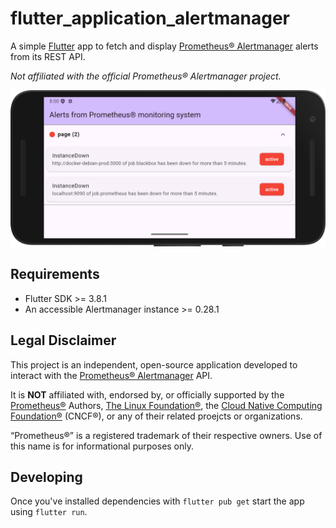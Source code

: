 # flutter_application_alertmanager

A simple [Flutter](https://flutter.dev/) app to fetch and display [Prometheus® Alertmanager](https://prometheus.io/docs/alerting/alertmanager/) alerts from its REST API.

*Not affiliated with the official Prometheus® Alertmanager project.*

![Alert overview landscape](android/fastlane/metadata/android/en-US/images/phoneScreenshots/Landscape_framed.png)

## Requirements

- Flutter SDK >= 3.8.1
- An accessible Alertmanager instance >= 0.28.1

## Legal Disclaimer

This project is an independent, open-source application developed to interact with the [Prometheus® Alertmanager](https://prometheus.io/docs/alerting/alertmanager/) API.

It is **NOT** affiliated with, endorsed by, or officially supported by the [Prometheus®](https://prometheus.io/) Authors, [The Linux Foundation®](https://training.linuxfoundation.org/training/monitoring-systems-and-services-with-prometheus-lfs241/), the [Cloud Native Computing Foundation®](https://www.cncf.io/projects/prometheus/) (CNCF®), or any of their related proejcts or organizations.

“Prometheus®” is a registered trademark of their respective owners. Use of this name is for informational purposes only.

## Developing

Once you've installed dependencies with `flutter pub get` start the app using `flutter run`.
